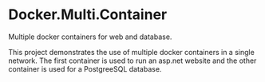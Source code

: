 # Docker.Multi.Container 
Multiple docker containers for web and database.

This project demonstrates the use of multiple docker containers in a single network. The first container is used to run an asp.net website and the other container is used for a PostgreeSQL database.

